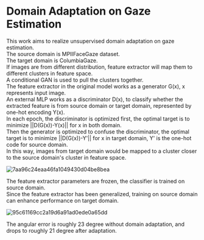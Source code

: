 # Domain Adaptation on Gaze Estimation
This work aims to realize unsupervised domain adaptation on gaze estimation.  
The source domain is MPIIFaceGaze dataset.   
The target domain is ColumbiaGaze.  
If images are from different distribution, feature extractor will map them to different clusters in feature space.   
A conditional GAN is used to pull the clusters together.  
The feature  extractor in the original model works as a generator G(x), x represents input image.   
An external MLP works as a discriminator D(x), to classify whether the extracted feature is from source domain or target domain, represented by one-hot encoding Y(x).  
In each epoch, the discriminator is optimized first, the optimal target is to minimize ||D(G(x))-Y(x)|| for x in both domain.  
Then the generator is optimized to confuse the discriminator, the optimal target is to minimize ||D(G(x))-Y'|| for x in target domain, Y' is the one-hot code for source domain.  
In this way, images from target domain would be mapped to a cluster closer to the source domain's cluster in feature space.

![7aa96c24eaa46fa1049430d04be8bea](https://user-images.githubusercontent.com/87518590/173186927-18a22587-8433-4ada-a5a8-3bf96ac8cbb5.png)

The feature extractor parameters are frozen, the classifier is trained on source domain.  
Since the feature extractor has been generalized, training on source domain can enhance performance on target domain.

![95c61169cc2a19d6a91ad0ede0a65dd](https://user-images.githubusercontent.com/87518590/173186910-fa266fa8-fd47-4591-9784-69955d840ee7.png)

The angular error is roughly 23 degree without domain adaptation, and drops to roughly 21 degree after adaptation.
